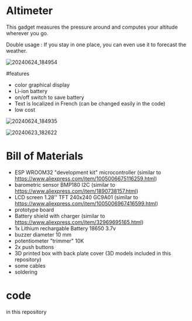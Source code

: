 # Altimeter

This gadget measures the pressure around and computes your altitude wherever you go. 

Double usage : If you stay in one place, you can even use it to forecast the weather.

![20240624_184954](https://github.com/user-attachments/assets/87fe4fc2-74fb-4cef-8bc3-3d89b7f33aba)

#features
* color graphical display
* Li-ion battery
* on/off switch to save battery
* Text is localized in French (can be changed easily in the code)
* low cost

![20240624_184935](https://github.com/user-attachments/assets/af7e3de7-cbc3-489c-8b8c-02f50e182074)

![20240623_182622](https://github.com/user-attachments/assets/2520fc2b-79ad-4a0b-99d3-957c48022606)

# Bill of Materials

* ESP WROOM32 "development kit" microcontroller (similar to https://www.aliexpress.com/item/1005006675116259.html)
* barometric sensor BMP180 I2C (similar to https://www.aliexpress.com/item/1890738157.html)
* LCD screen 1.28'' TFT 240x240 GC9A01 (similar to https://www.aliexpress.com/item/1005006967416599.html)
* prototype board
* Battery shield with charger (similar to https://www.aliexpress.com/item/32969695165.html)
* 1x Lithium rechargable Battery 18650 3.7v 
* buzzer diameter 10 mm
* potentiometer "trimmer" 10K
* 2x push buttons
* 3D printed box with back plate cover (3D models included in this repository)
* some cables
* soldering

# code
in this repository
